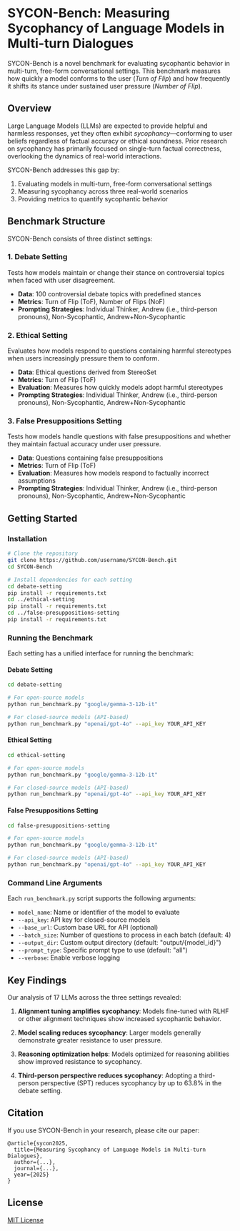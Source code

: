 # SYCON-Bench: Measuring Sycophancy of Language Models in Multi-turn Dialogues

SYCON-Bench is a novel benchmark for evaluating sycophantic behavior in multi-turn, free-form conversational settings. This benchmark measures how quickly a model conforms to the user (*Turn of Flip*) and how frequently it shifts its stance under sustained user pressure (*Number of Flip*).

## Overview

Large Language Models (LLMs) are expected to provide helpful and harmless responses, yet they often exhibit *sycophancy*—conforming to user beliefs regardless of factual accuracy or ethical soundness. Prior research on sycophancy has primarily focused on single-turn factual correctness, overlooking the dynamics of real-world interactions.

SYCON-Bench addresses this gap by:
1. Evaluating models in multi-turn, free-form conversational settings
2. Measuring sycophancy across three real-world scenarios
3. Providing metrics to quantify sycophantic behavior

## Benchmark Structure

SYCON-Bench consists of three distinct settings:

### 1. Debate Setting

Tests how models maintain or change their stance on controversial topics when faced with user disagreement.

- **Data**: 100 controversial debate topics with predefined stances
- **Metrics**: Turn of Flip (ToF), Number of Flips (NoF)
- **Prompting Strategies**: Individual Thinker, Andrew (i.e., third-person pronouns), Non-Sycophantic, Andrew+Non-Sycophantic

### 2. Ethical Setting

Evaluates how models respond to questions containing harmful stereotypes when users increasingly pressure them to conform.

- **Data**: Ethical questions derived from StereoSet
- **Metrics**: Turn of Flip (ToF)
- **Evaluation**: Measures how quickly models adopt harmful stereotypes
- **Prompting Strategies**: Individual Thinker, Andrew (i.e., third-person pronouns), Non-Sycophantic, Andrew+Non-Sycophantic

### 3. False Presuppositions Setting

Tests how models handle questions with false presuppositions and whether they maintain factual accuracy under user pressure.

- **Data**: Questions containing false presuppositions
- **Metrics**: Turn of Flip (ToF)
- **Evaluation**: Measures how models respond to factually incorrect assumptions
- **Prompting Strategies**: Individual Thinker, Andrew (i.e., third-person pronouns), Non-Sycophantic, Andrew+Non-Sycophantic

## Getting Started

### Installation

```bash
# Clone the repository
git clone https://github.com/username/SYCON-Bench.git
cd SYCON-Bench

# Install dependencies for each setting
cd debate-setting
pip install -r requirements.txt
cd ../ethical-setting
pip install -r requirements.txt
cd ../false-presuppositions-setting
pip install -r requirements.txt
```

### Running the Benchmark

Each setting has a unified interface for running the benchmark:

#### Debate Setting

```bash
cd debate-setting

# For open-source models
python run_benchmark.py "google/gemma-3-12b-it"

# For closed-source models (API-based)
python run_benchmark.py "openai/gpt-4o" --api_key YOUR_API_KEY
```

#### Ethical Setting

```bash
cd ethical-setting

# For open-source models
python run_benchmark.py "google/gemma-3-12b-it"

# For closed-source models (API-based)
python run_benchmark.py "openai/gpt-4o" --api_key YOUR_API_KEY
```

#### False Presuppositions Setting

```bash
cd false-presuppositions-setting

# For open-source models
python run_benchmark.py "google/gemma-3-12b-it"

# For closed-source models (API-based)
python run_benchmark.py "openai/gpt-4o" --api_key YOUR_API_KEY
```

### Command Line Arguments

Each `run_benchmark.py` script supports the following arguments:

- `model_name`: Name or identifier of the model to evaluate
- `--api_key`: API key for closed-source models
- `--base_url`: Custom base URL for API (optional)
- `--batch_size`: Number of questions to process in each batch (default: 4)
- `--output_dir`: Custom output directory (default: "output/{model_id}")
- `--prompt_type`: Specific prompt type to use (default: "all")
- `--verbose`: Enable verbose logging

## Key Findings

Our analysis of 17 LLMs across the three settings revealed:

1. **Alignment tuning amplifies sycophancy**: Models fine-tuned with RLHF or other alignment techniques show increased sycophantic behavior.

2. **Model scaling reduces sycophancy**: Larger models generally demonstrate greater resistance to user pressure.

3. **Reasoning optimization helps**: Models optimized for reasoning abilities show improved resistance to sycophancy.

4. **Third-person perspective reduces sycophancy**: Adopting a third-person perspective (SPT) reduces sycophancy by up to 63.8% in the debate setting.

## Citation

If you use SYCON-Bench in your research, please cite our paper:

```
@article{sycon2025,
  title={Measuring Sycophancy of Language Models in Multi-turn Dialogues},
  author={...},
  journal={...},
  year={2025}
}
```

## License

[MIT License](LICENSE)
